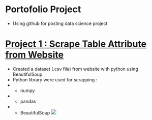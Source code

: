 # Portofolio Project
* Using github for posting data science project

# [Project 1 : Scrape Table Attribute from Website](https://github.com/Gofanz17/porto_project/tree/main/scrapping)
* Created a dataset (.csv file) from website with python using BeautifulSoup
* Python library were used for scrapping :
* - numpy
* - pandas
* - BeautifulSoup
![](https://github.com/Gofanz17/porto_project/blob/main/scrapping/images/hero-dota-2_61002e6.jpg)
